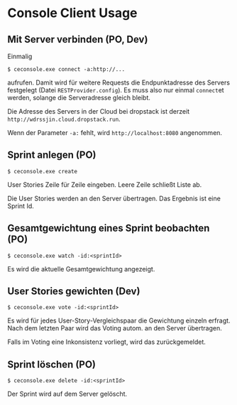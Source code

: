 # Console Client Usage
## Mit Server verbinden (PO, Dev)
Einmalig

`$ ceconsole.exe connect -a:http://...`

aufrufen. Damit wird für weitere Requests die Endpunktadresse des Servers festgelegt (Datei `RESTProvider.config`). Es muss also nur einmal `connect`et werden, solange die Serveradresse gleich bleibt.

Die Adresse des Servers in der Cloud bei dropstack ist derzeit `http://wdrssjin.cloud.dropstack.run`.

Wenn der Parameter `-a:` fehlt, wird `http://localhost:8080` angenommen.

## Sprint anlegen (PO)
`$ ceconsole.exe create`

User Stories Zeile für Zeile eingeben. Leere Zeile schließt Liste ab.

Die User Stories werden an den Server übertragen. Das Ergebnis ist eine Sprint Id.

## Gesamtgewichtung eines Sprint beobachten (PO)
`$ ceconsole.exe watch -id:<sprintId>`

Es wird die aktuelle Gesamtgewichtung angezeigt.

## User Stories gewichten (Dev)
`$ ceconsole.exe vote -id:<sprintId>`

Es wird für jedes User-Story-Vergleichspaar die Gewichtung einzeln erfragt. Nach dem letzten Paar wird das Voting autom. an den Server übertragen.

Falls im Voting eine Inkonsistenz vorliegt, wird das zurückgemeldet.

## Sprint löschen (PO)
`$ ceconsole.exe delete -id:<sprintId>`

Der Sprint wird auf dem Server gelöscht.
